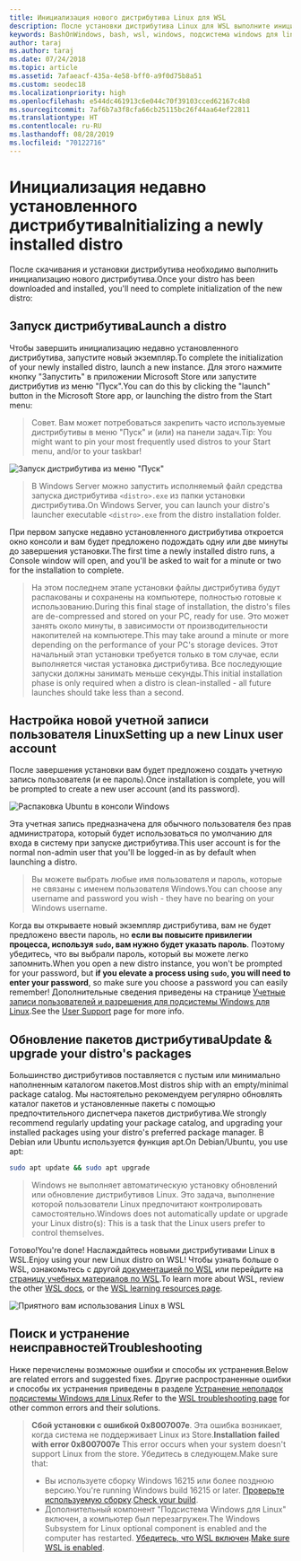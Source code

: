```yaml
---
title: Инициализация нового дистрибутива Linux для WSL
description: После установки дистрибутива Linux для WSL выполните инициализацию с помощью следующих простых действий.
keywords: BashOnWindows, bash, wsl, windows, подсистема windows для linux, windowssubsystem, ubuntu, debian, suse, windows 10
author: taraj
ms.author: taraj
ms.date: 07/24/2018
ms.topic: article
ms.assetid: 7afaeacf-435a-4e58-bff0-a9f0d75b8a51
ms.custom: seodec18
ms.localizationpriority: high
ms.openlocfilehash: e544dc461913c6e044c70f39103cced62167c4b8
ms.sourcegitcommit: 7af6b7a3f8cfa66cb25115bc26f44aa64ef22811
ms.translationtype: HT
ms.contentlocale: ru-RU
ms.lasthandoff: 08/28/2019
ms.locfileid: "70122716"
---
```

# <a name="initializing-a-newly-installed-distro"></a><span data-ttu-id="74449-104">Инициализация недавно установленного дистрибутива</span><span class="sxs-lookup"><span data-stu-id="74449-104">Initializing a newly installed distro</span></span>
<span data-ttu-id="74449-105">После скачивания и установки дистрибутива необходимо выполнить инициализацию нового дистрибутива.</span><span class="sxs-lookup"><span data-stu-id="74449-105">Once your distro has been downloaded and installed, you'll need to complete initialization of the new distro:</span></span>

## <a name="launch-a-distro"></a><span data-ttu-id="74449-106">Запуск дистрибутива</span><span class="sxs-lookup"><span data-stu-id="74449-106">Launch a distro</span></span>
<span data-ttu-id="74449-107">Чтобы завершить инициализацию недавно установленного дистрибутива, запустите новый экземпляр.</span><span class="sxs-lookup"><span data-stu-id="74449-107">To complete the initialization of your newly installed distro, launch a new instance.</span></span> <span data-ttu-id="74449-108">Для этого нажмите кнопку "Запустить" в приложении Microsoft Store или запустите дистрибутив из меню "Пуск".</span><span class="sxs-lookup"><span data-stu-id="74449-108">You can do this by clicking the "launch" button in the Microsoft Store app, or launching the distro from the Start menu:</span></span>

> <span data-ttu-id="74449-109">Совет. Вам может потребоваться закрепить часто используемые дистрибутивы в меню "Пуск" и (или) на панели задач.</span><span class="sxs-lookup"><span data-stu-id="74449-109">Tip: You might want to pin your most frequently used distros to your Start menu, and/or to your taskbar!</span></span>

![Запуск дистрибутива из меню "Пуск"](media/start-menu.png)

> <span data-ttu-id="74449-111">В Windows Server можно запустить исполняемый файл средства запуска дистрибутива `<distro>.exe` из папки установки дистрибутива.</span><span class="sxs-lookup"><span data-stu-id="74449-111">On Windows Server, you can launch your distro's launcher executable `<distro>.exe` from the distro installation folder.</span></span>

<span data-ttu-id="74449-112">При первом запуске недавно установленного дистрибутива откроется окно консоли и вам будет предложено подождать одну или две минуты до завершения установки.</span><span class="sxs-lookup"><span data-stu-id="74449-112">The first time a newly installed distro runs, a Console window will open, and you'll be asked to wait for a minute or two for the installation to complete.</span></span>

> <span data-ttu-id="74449-113">На этом последнем этапе установки файлы дистрибутива будут распакованы и сохранены на компьютере, полностью готовые к использованию.</span><span class="sxs-lookup"><span data-stu-id="74449-113">During this final stage of installation, the distro's files are de-compressed and stored on your PC, ready for use.</span></span> <span data-ttu-id="74449-114">Это может занять около минуты, в зависимости от производительности накопителей на компьютере.</span><span class="sxs-lookup"><span data-stu-id="74449-114">This may take around a minute or more depending on the performance of your PC's storage devices.</span></span> <span data-ttu-id="74449-115">Этот начальный этап установки требуется только в том случае, если выполняется чистая установка дистрибутива. Все последующие запуски должны занимать меньше секунды.</span><span class="sxs-lookup"><span data-stu-id="74449-115">This initial installation phase is only required when a distro is clean-installed - all future launches should take less than a second.</span></span>

## <a name="setting-up-a-new-linux-user-account"></a><span data-ttu-id="74449-116">Настройка новой учетной записи пользователя Linux</span><span class="sxs-lookup"><span data-stu-id="74449-116">Setting up a new Linux user account</span></span>

<span data-ttu-id="74449-117">После завершения установки вам будет предложено создать учетную запись пользователя (и ее пароль).</span><span class="sxs-lookup"><span data-stu-id="74449-117">Once installation is complete, you will be prompted to create a new user account (and its password).</span></span> 

![Распаковка Ubuntu в консоли Windows](media/UbuntuInstall.png)

<span data-ttu-id="74449-119">Эта учетная запись предназначена для обычного пользователя без прав администратора, который будет использоваться по умолчанию для входа в систему при запуске дистрибутива.</span><span class="sxs-lookup"><span data-stu-id="74449-119">This user account is for the normal non-admin user that you'll be logged-in as by default when launching a distro.</span></span>

> <span data-ttu-id="74449-120">Вы можете выбрать любые имя пользователя и пароль, которые не связаны с именем пользователя Windows.</span><span class="sxs-lookup"><span data-stu-id="74449-120">You can choose any username and password you wish - they have no bearing on your Windows username.</span></span> 

<span data-ttu-id="74449-121">Когда вы открываете новый экземпляр дистрибутива, вам не будет предложено ввести пароль, но **если вы повысите привилегии процесса, используя `sudo`, вам нужно будет указать пароль**. Поэтому убедитесь, что вы выбрали пароль, который вы можете легко запомнить.</span><span class="sxs-lookup"><span data-stu-id="74449-121">When you open a new distro instance, you won't be prompted for your password, but **if you elevate a process using `sudo`, you will need to enter your password**, so make sure you choose a password you can easily remember!</span></span> <span data-ttu-id="74449-122">Дополнительные сведения приведены на странице [Учетные записи пользователей и разрешения для подсистемы Windows для Linux](user-support.md).</span><span class="sxs-lookup"><span data-stu-id="74449-122">See the [User Support](user-support.md) page for more info.</span></span>

## <a name="update--upgrade-your-distros-packages"></a><span data-ttu-id="74449-123">Обновление пакетов дистрибутива</span><span class="sxs-lookup"><span data-stu-id="74449-123">Update & upgrade your distro's packages</span></span>

<span data-ttu-id="74449-124">Большинство дистрибутивов поставляется с пустым или минимально наполненным каталогом пакетов.</span><span class="sxs-lookup"><span data-stu-id="74449-124">Most distros ship with an empty/minimal package catalog.</span></span> <span data-ttu-id="74449-125">Мы настоятельно рекомендуем регулярно обновлять каталог пакетов и установленные пакеты с помощью предпочтительного диспетчера пакетов дистрибутива.</span><span class="sxs-lookup"><span data-stu-id="74449-125">We strongly recommend regularly updating your package catalog, and upgrading your installed packages using your distro's preferred package manager.</span></span> <span data-ttu-id="74449-126">В Debian или Ubuntu используется функция apt.</span><span class="sxs-lookup"><span data-stu-id="74449-126">On Debian/Ubuntu, you use apt:</span></span>

```bash
sudo apt update && sudo apt upgrade
```

> <span data-ttu-id="74449-127">Windows не выполняет автоматическую установку обновлений или обновление дистрибутивов Linux. Это задача, выполнение которой пользователи Linux предпочитают контролировать самостоятельно.</span><span class="sxs-lookup"><span data-stu-id="74449-127">Windows does not automatically update or upgrade your Linux distro(s): This is a task that the Linux users prefer to control themselves.</span></span>

<span data-ttu-id="74449-128">Готово!</span><span class="sxs-lookup"><span data-stu-id="74449-128">You're done!</span></span> <span data-ttu-id="74449-129">Наслаждайтесь новыми дистрибутивами Linux в WSL.</span><span class="sxs-lookup"><span data-stu-id="74449-129">Enjoy using your new Linux distro on WSL!</span></span> <span data-ttu-id="74449-130">Чтобы узнать больше о WSL, ознакомьтесь с другой [документацией по WSL](https://aka.ms/wsldocs) или перейдите на [страницу учебных материалов по WSL](https://aka.ms/learnwsl).</span><span class="sxs-lookup"><span data-stu-id="74449-130">To learn more about WSL, review the other [WSL docs](https://aka.ms/wsldocs), or the [WSL learning resources page](https://aka.ms/learnwsl).</span></span>

![Приятного вам использования Linux в WSL](media/linux-on-wsl.png)

## <a name="troubleshooting"></a><span data-ttu-id="74449-132">Поиск и устранение неисправностей</span><span class="sxs-lookup"><span data-stu-id="74449-132">Troubleshooting</span></span>

<span data-ttu-id="74449-133">Ниже перечислены возможные ошибки и способы их устранения.</span><span class="sxs-lookup"><span data-stu-id="74449-133">Below are related errors and suggested fixes.</span></span> <span data-ttu-id="74449-134">Другие распространенные ошибки и способы их устранения приведены в разделе [Устранение неполадок подсистемы Windows для Linux](troubleshooting.md).</span><span class="sxs-lookup"><span data-stu-id="74449-134">Refer to the [WSL troubleshooting page](troubleshooting.md) for other common errors and their solutions.</span></span>

> <span data-ttu-id="74449-135">**Сбой установки с ошибкой 0x8007007e**. Эта ошибка возникает, когда система не поддерживает Linux из Store.</span><span class="sxs-lookup"><span data-stu-id="74449-135">**Installation failed with error 0x8007007e** This error occurs when your system doesn't support Linux from the store.</span></span>  <span data-ttu-id="74449-136">Убедитесь в следующем.</span><span class="sxs-lookup"><span data-stu-id="74449-136">Make sure that:</span></span>
> * <span data-ttu-id="74449-137">Вы используете сборку Windows 16215 или более позднюю версию.</span><span class="sxs-lookup"><span data-stu-id="74449-137">You're running Windows build 16215 or later.</span></span> <span data-ttu-id="74449-138">[Проверьте используемую сборку](troubleshooting.md#check-your-build-number).</span><span class="sxs-lookup"><span data-stu-id="74449-138">[Check your build](troubleshooting.md#check-your-build-number).</span></span>
> * <span data-ttu-id="74449-139">Дополнительный компонент "Подсистема Windows для Linux" включен, а компьютер был перезагружен.</span><span class="sxs-lookup"><span data-stu-id="74449-139">The Windows Subsystem for Linux optional component is enabled and the computer has restarted.</span></span>  <span data-ttu-id="74449-140">[Убедитесь, что WSL включен](troubleshooting.md#confirm-wsl-is-enabled).</span><span class="sxs-lookup"><span data-stu-id="74449-140">[Make sure WSL is enabled](troubleshooting.md#confirm-wsl-is-enabled).</span></span>
